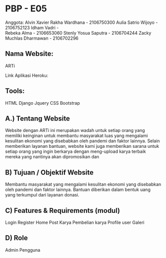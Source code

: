 # PBP - E05

Anggota:
Alvin Xavier Rakha Wardhana - 2106750300
Aulia Satrio Wijoyo - 2106752123
Idham Vadri -  
Rebeka Alma - 2106653060
Stenly Yosua Saputra - 2106704244
Zacky Muchlas Dharmawan - 2106702296

## Nama Website:
ARTi

Link Aplikasi Heroku:


## Tools:
HTML
Django
Jquery
CSS
Bootstrap

## A.) Tentang Website
Website dengan ARTi ini merupakan wadah untuk setiap orang yang memiliki keinginan untuk membantu masyarakat luas yang mengalami kesulitan ekonomi yang disebabkan oleh pandemi dan faktor lainnya. Selain memberikan layanan bantuan, website kami juga memberikan sarana untuk setiap orang yang ingin berkarya dengan meng-upload karya terbaik mereka yang nantinya akan dipromosikan dan 

## B) Tujuan / Objektif Website
Membantu masyarakat yang mengalami kesulitan ekonomi yang disebabkan oleh pandemi dan faktor lainnya. Bantuan diberikan dalam bentuk uang  yang terkumpul dari layanan donasi.


## C) Features & Requirements (modul)
Login
Register
Home
Post Karya
Pembelian karya
Profile user
Galeri

## D) Role
Admin
Pengguna